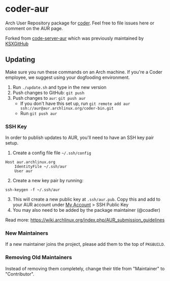 # coder-aur

Arch User Repository package for [coder](https://github.com/coder/coder).
Feel free to file issues here or comment on the AUR page.

Forked from [code-server-aur](https://github.com/coder/code-server-aur) which was previously maintained by [KSXGitHub](https://github.com/KSXGitHub)

## Updating

Make sure you run these commands on an Arch machine. If you're a Coder employee, we suggest using your dogfooding environment.

1. Run `./update.sh` and type in the new version
1. Push changes to GitHub: `git push`
1. Push changes to `aur`: `git push aur`
	- If you don't have this set up, run `git remote add aur ssh://aur@aur.archlinux.org/coder-bin.git`
	- Run `git push aur`

### SSH Key

In order to publish updates to AUR, you'll need to have an SSH key pair setup.

1. Create a config file file `~/.ssh/config`
```text
Host aur.archlinux.org
	IdentityFile ~/.ssh/aur
	User aur
```
2. Create a new key pair by running: 
```shell
ssh-keygen -f ~/.ssh/aur
```
3. This will create a new public key at `.ssh/aur.pub`. Copy this and add to your AUR account under [My Account](https://aur.archlinux.org/account/yourusername/edit/) > SSH Public Key
4. You may also need to be added by the package maintainer (@coadler)

Read more: https://wiki.archlinux.org/index.php/AUR_submission_guidelines

### New Maintainers

If a new maintainer joins the project, please add them to the top of `PKGBUILD`.

### Removing Old Maintainers

Instead of removing them completely, change their title from "Maintainer" to "Contributor".
